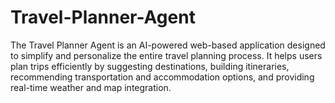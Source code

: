 # Travel-Planner-Agent
The Travel Planner Agent is an AI-powered web-based application designed to simplify and personalize the entire travel planning process. It helps users plan trips efficiently by suggesting destinations, building itineraries, recommending transportation and accommodation options, and providing real-time weather and map integration.
